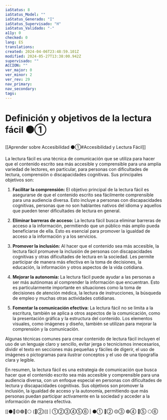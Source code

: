 ```yaml
---
iaStatus: 8
iaStatus_Model: ""
iaStatus_Generado: "I"
iaStatus_Supervisado: "H"
iaStatus_Validado: "-"
a11y: 0
checked: 0
lang: ES
translations: 
created: 2024-04-06T23:48:59.101Z
modified: 2024-05-27T13:38:00.942Z
supervisado: ""
ACCION: ""
ver_major: 0
ver_minor: 2
ver_rev: 29
nav_primary: 
nav_secondary: 
tags:
---
```

# Definición y objetivos de la lectura fácil ⚫①

[[Aprender sobre Accesibilidad ⚫①#Accesibilidad y Lectura Fácil]]

La lectura fácil es una técnica de comunicación que se utiliza para hacer que el contenido escrito sea más accesible y comprensible para una amplia variedad de lectores, en particular, para personas con dificultades de lectura, comprensión o discapacidades cognitivas. Sus principales objetivos son:

1. **Facilitar la comprensión:** El objetivo principal de la lectura fácil es asegurarse de que el contenido escrito sea fácilmente comprensible para una audiencia diversa. Esto incluye a personas con discapacidades cognitivas, personas que no son hablantes nativos del idioma y aquellos que pueden tener dificultades de lectura en general.
    
2. **Eliminar barreras de acceso:** La lectura fácil busca eliminar barreras de acceso a la información, permitiendo que un público más amplio pueda beneficiarse de ella. Esto es esencial para promover la igualdad de acceso a la información y a los servicios.
    
3. **Promover la inclusión:** Al hacer que el contenido sea más accesible, la lectura fácil promueve la inclusión de personas con discapacidades cognitivas y otras dificultades de lectura en la sociedad. Les permite participar de manera más efectiva en la toma de decisiones, la educación, la información y otros aspectos de la vida cotidiana.
    
4. **Mejorar la autonomía:** La lectura fácil puede ayudar a las personas a ser más autónomas al comprender la información que encuentran. Esto es particularmente importante en situaciones como la toma de decisiones de atención médica, la lectura de instrucciones, la búsqueda de empleo y muchas otras actividades cotidianas.
    
5. **Fomentar la comunicación efectiva:** La lectura fácil no se limita a la escritura, también se aplica a otros aspectos de la comunicación, como la presentación gráfica y la estructura del contenido. Los elementos visuales, como imágenes y diseño, también se utilizan para mejorar la comprensión y la comunicación.
    

Algunas técnicas comunes para crear contenido de lectura fácil incluyen el uso de un lenguaje claro y sencillo, evitar jerga o tecnicismos innecesarios, dividir el texto en secciones más pequeñas y fáciles de digerir, el uso de imágenes o pictogramas para ilustrar conceptos y el uso de una tipografía clara y legible.

En resumen, la lectura fácil es una estrategia de comunicación que busca hacer que el contenido escrito sea más accesible y comprensible para una audiencia diversa, con un enfoque especial en personas con dificultades de lectura y discapacidades cognitivas. Sus objetivos son promover la inclusión, la igualdad de acceso y la autonomía, permitiendo que más personas puedan participar activamente en la sociedad y acceder a la información de manera efectiva.

[[⚫🔴🟡🟢🔵⚪ (🔴②)]] | ①②③④⑤⑥ | ⚫① 🔴② 🟡③ 🟢④ 🔵⑤ ⚪⑥